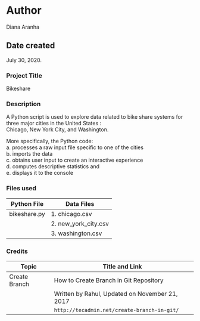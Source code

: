 # Author

Diana Aranha

## Date created

July 30, 2020.

### Project Title

Bikeshare

### Description

A Python script is used to explore data related to bike share systems for three major cities in the United States : <br/>
Chicago, New York City, and Washington.<br/>

More specifically, the Python code:<br/>
a. processes a raw input file specific to one of the cities<br/>
b. imports the data<br/>
c. obtains user input to create an interactive experience<br/>
d. computes descriptive statistics and<br/>
e. displays it to the console<br/>

### Files used

| Python File   |  Data Files            |
| ------------- |  --------------------- |
| bikeshare.py  |  1. chicago.csv        |
|               |  2. new_york_city.csv  |
|               |  3. washington.csv     |

### Credits

| Topic           |  Title and Link
| --------------  |  ----------------------------------------------------------------------
| Create Branch   |  How to Create Branch in Git Repository
|                 |  Written by Rahul, Updated on November 21, 2017
|                 |  `http://tecadmin.net/create-branch-in-git/`
